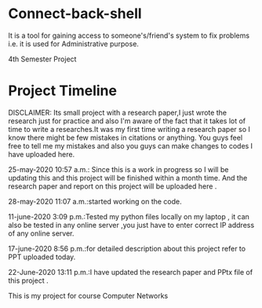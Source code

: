 
# Connect-back-shell
It is a tool for gaining access to someone's/friend's system to fix problems i.e. it is used for Administrative purpose.

4th Semester Project

# Project Timeline 

DISCLAIMER:
Its small project with a research paper,I just wrote the research just for practice and also I'm aware of the fact that it takes lot of time to write a researches.It was my first time writing a research paper so I know there might be few mistakes in citations or anything. You guys feel free to tell me my mistakes and also you guys can make changes to codes I have uploaded here.

25-may-2020 10:57 a.m.: Since this is a work in progress so I will be updating this and this project will be finished within a month      time. And the research paper and report on this project will be uploaded here .

28-may-2020 11:07 a.m.:started working on the code. 

11-june-2020 3:09 p.m.:Tested my python files locally on my laptop , it can also be tested in any online server ,you just have to enter correct IP address of any online server.

17-june-2020 8:56 p.m.:for detailed description about this project refer to PPT uploaded today.

22-June-2020 13:11 p.m.:I have updated the research paper and PPtx file of this project .

This is my project for course Computer Networks
 









